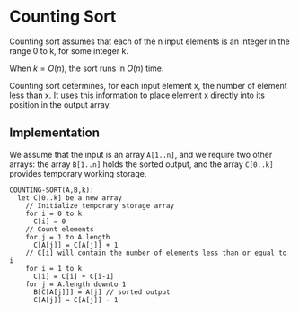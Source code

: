 # Counting Sort

Counting sort assumes that each of the n input elements is an integer in the range 0 to k, for some integer k.

When $k = O(n)$, the sort runs in $O(n)$ time.

Counting sort determines, for each input element x, the number of element less than x. It uses this information to place element x directly into its position in the output array.

## Implementation

We assume that the input is an array `A[1..n]`, and we require two other arrays: the array `B[1..n]` holds the sorted output, and the array `C[0..k]` provides temporary working storage.

```
COUNTING-SORT(A,B,k):
  let C[0..k] be a new array
    // Initialize temporary storage array
    for i = 0 to k
      C[i] = 0
    // Count elements
    for j = 1 to A.length
      C[A[j]] = C[A[j]] + 1
    // C[i] will contain the number of elements less than or equal to i
    for i = 1 to k
      C[i] = C[i] + C[i-1]
    for j = A.length downto 1
      B[C[A[j]]] = A[j] // sorted output
      C[A[j]] = C[A[j]] - 1
```
